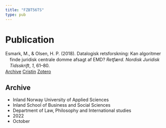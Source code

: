 ```yaml
---
title: "FZBT56TS"
type: pub
---
```

<h1>Publication</h1>
<article id="csl-bib-container-FZBT56TS" class="csl-bib-container">
  <div class="csl-bib-body" style="line-height: 1.35; padding-left: 1em; text-indent:-1em;">
  <div class="csl-entry">Esmark, M., &amp; Olsen, H. P. (2018). Datalogisk retsforskning: Kan algoritmer finde juridisk centrale domme afsagt af EMD? <i>Retf&#xE6;rd. Nordisk Juridisk Tidsskrift</i>, <i>1</i>, 61&#x2013;80.</div>
</div>
  <div class="csl-bib-buttons">
    <a href="#taxonomy-article-FZBT56TS" class="csl-bib-button">Archive</a>
    <a href="https://app.cristin.no/results/show.jsf?id=2059067" alt="Cristin URL" class="csl-bib-button">Cristin</a>
    <a href="http://zotero.org/groups/5402882/items/FZBT56TS" alt="Zotero URL" class="csl-bib-button">Zotero</a>
  </div>
  <div id="csl-bib-meta-container-FZBT56TS"></div>
</article>
<div id="csl-bib-meta-FZBT56TS" class="csl-bib-meta">
  <article id="taxonomy-article-FZBT56TS" class="taxonomy-article">
    <h1>Archive</h1>
    <ul>
      <li>Inland Norway University of Applied Sciences</li>
      <li>Inland School of Business and Social Sciences</li>
      <li>Department of Law, Philosophy and International studies</li>
      <li>2022</li>
      <li>October</li>
    </ul>
  </article>
</div>
